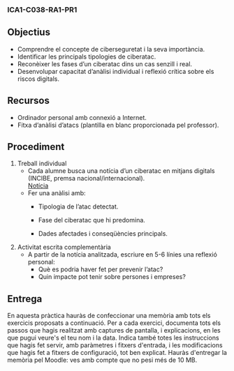 ### ICA1-C038-RA1-PR1

## Objectius

* Comprendre el concepte de ciberseguretat i la seva importància.  
* Identificar les principals tipologies de ciberatac.  
* Reconèixer les fases d’un ciberatac dins un cas senzill i real.  
* Desenvolupar capacitat d’anàlisi individual i reflexió crítica sobre els riscos digitals.

## Recursos

* Ordinador personal amb connexió a Internet.  
* Fitxa d’anàlisi d’atacs (plantilla en blanc proporcionada pel professor).

## Procediment

1. Treball individual  
   * Cada alumne busca una notícia d’un ciberatac en mitjans digitals (INCIBE, premsa nacional/internacional).  
    [Notícia](https://bitlifemedia.com/2025/09/casino-ciberataque-acuario/)
   * Fer una anàlisi amb:  
     * Tipologia de l’atac detectat.  
      
     * Fase del ciberatac que hi predomina.  
     * Dades afectades i conseqüències principals.  
2. Activitat escrita complementària  
   * A partir de la notícia analitzada, escriure en 5-6 línies una reflexió personal:  
     * Què es podria haver fet per prevenir l’atac?  
     * Quin impacte pot tenir sobre persones i empreses?

## Entrega

En aquesta pràctica hauràs de confeccionar una memòria amb tots els exercicis proposats a continuació. Per a cada exercici, documenta tots els passos que hagis realitzat amb captures de pantalla, i explicacions,  en les que pugui veure's el teu nom i la data. Indica també totes les instruccions que hagis fet servir, amb paràmetres i fitxers d'entrada, i les modificacions que hagis fet a fitxers de configuració, tot ben explicat. Hauràs d'entregar la memòria pel Moodle: ves amb compte que no pesi més de 10 MB.  
